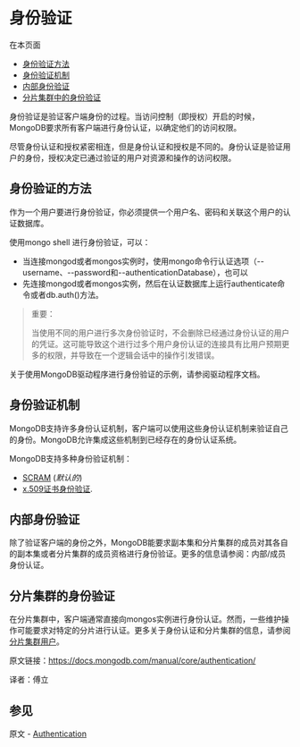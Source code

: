 # 身份验证

在本页面

- [身份验证方法](https://docs.mongodb.com/manual/core/authentication/#authentication-methods)
- [身份验证机制](https://docs.mongodb.com/manual/core/authentication/#authentication-mechanisms)
- [内部身份验证](https://docs.mongodb.com/manual/core/authentication/#internal-authentication)
- [分片集群中的身份验证](https://docs.mongodb.com/manual/core/authentication/#authentication-on-sharded-clusters)


身份验证是验证客户端身份的过程。当访问控制（即授权）开启的时候，MongoDB要求所有客户端进行身份认证，以确定他们的访问权限。

尽管身份认证和授权紧密相连，但是身份认证和授权是不同的。身份认证是验证用户的身份，授权决定已通过验证的用户对资源和操作的访问权限。


## 身份验证的方法

作为一个用户要进行身份验证，你必须提供一个用户名、密码和关联这个用户的认证数据库。

使用mongo shell 进行身份验证，可以：

- 当连接mongod或者mongos实例时，使用mongo命令行认证选项（--username、--password和--authenticationDatabase），也可以
- 先连接mongod或者mongos实例，然后在认证数据库上运行authenticate命令或者db.auth()方法。


> 重要：
>
> 当使用不同的用户进行多次身份验证时，不会删除已经通过身份认证的用户的凭证。这可能导致这个进行过多个用户身份认证的连接具有比用户预期更多的权限，并导致在一个逻辑会话中的操作引发错误。

关于使用MongoDB驱动程序进行身份验证的示例，请参阅驱动程序文档。


## 身份验证机制


MongoDB支持许多身份认证机制，客户端可以使用这些身份认证机制来验证自己的身份。MongoDB允许集成这些机制到已经存在的身份认证系统。

MongoDB支持多种身份验证机制：

- [SCRAM](https://docs.mongodb.com/manual/core/security-scram/#authentication-scram) (*默认的*)
- [x.509证书身份验证](https://docs.mongodb.com/manual/core/security-x.509/#security-auth-x509).


## 内部身份验证

除了验证客户端的身份之外，MongoDB能要求副本集和分片集群的成员对其各自的副本集或者分片集群的成员资格进行身份验证。更多的信息请参阅：内部/成员身份认证。

## 分片集群的身份验证

在分片集群中，客户端通常直接向mongos实例进行身份认证。然而，一些维护操作可能要求对特定的分片进行认证。更多关于身份认证和分片集群的信息，请参阅[分片集群用户](https://docs.mongodb.com/manual/core/security-users/#sharding-security)。



原文链接：https://docs.mongodb.com/manual/core/authentication/

译者：傅立


## 参见

原文 - [Authentication]( https://docs.mongodb.com/manual/core/authentication/ )

